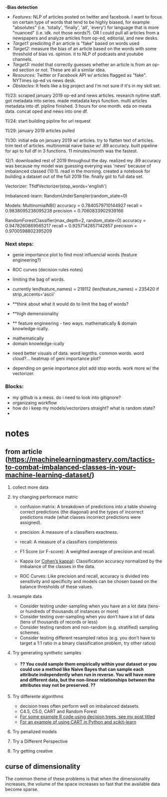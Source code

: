 -**Bias detection** 
- *Features:* NLP of articles posted on twitter and facebook.  I want to focus on certain type of words that tend to be highly biased, for example "absolutes"  (i.e. 'totally', 'finally', 'all', 'every') for language that is more "nuanced" (i.e. idk. not those words?). OR I could pull all articles from a newspapers and analyze articles from op-ed, editorial, and new desks.
- *Target1:* predicitng if an article is "fake" based on words used
- *Target2:* measure the bias of an article based on the words with some threshold of bias vs. opinion. it to NLP of podcasts and youtube channels.
- *Target3:* model that correctly guesses whether an article is from an op-ed section or not. These are all a similar idea.
- *Resources:* Twitter or Facebook API w/ articles flagged as "fake". NYTimes op-ed vs news desk.
- *Obstacles:* It feels like a big project and I'm not sure if it's in my skill set. 


11/23: scraped january 2019 op-ed and news articles. research nytime staff. got metadata into series. made metadata keys function. multi articles metadata into df. pipline finished. 3 hours for one month. eda on meata data. concat oped and news into one df.

11/24: start building pipline for url request

11/29: january 2019 articles pulled

11/30: initial eda on january 2019 w/ articles. try to flatten text of articles. trim text of articles. multinomial naive baise w/ .89 accuracy. built pipeline for api to full df in 3 functions. 11 minutes/month was the fastest. 

12/1: downloaded rest of 2019 throughout the day. realized my .89 accuracy was because my model was guessing everying was 'news' because of imbalanced classed (10:1). read in the morning. created a notebook for building a dataset out of the full 2019 file. finally got to full data set.

Vectorizer:
TfidfVectorizer(stop_words='english')

Imbalanced-learn: 
RandomUnderSampler(random_state=0)

Models: 
MultinomialNB()
accuracy = 0.7840579710144927
recall = 0.9838095238095238
precision = 0.7060833902939166

RandomForestClassifier(max_depth=2, random_state=0)
accuracy = 0.9478260869565217
recall = 0.9257142857142857
precision = 0.9700598802395209

### Next steps:
- genie importance plot to find most influencial words (feature engineering?)

- ROC curves (decision rules notes)

- limiting the bag of words. 

- currently len(feature_names) = 219112 (len(feature_names) = 235420 if strip_accents='ascii'
- **think about what it would do to limit the bag of words?
- **high demensionality 
- ** feature engineering - two ways. mathematically  & domain knowledge-ically.
* mathematically
* domain knowledge-ically


- need better visuals of data. word legnths. common words. word cloud?... heatmap of geni importance plot?

- depending on genie importance plot add stop words. work more w/ the vectorizer. 

### Blocks:
- my github is a mess. do i need to look into gitignore? 
- organizaing workflow
- how do i keep my models/vectorizers straight? what is random state?
- 







# notes

## from article (https://machinelearningmastery.com/tactics-to-combat-imbalanced-classes-in-your-machine-learning-dataset/)

1. collect more data
2. try changing performace matric
    - confusion matrix: A breakdown of predictions into a table showing correct predictions (the diagonal) and the types of incorrect predictions made (what classes incorrect predictions were assigned).
    
    - precision: A measure of a classifiers exactness.
    
    - recall: A measure of a classifiers completeness
    
    - F1 Score (or F-score): A weighted average of precision and recall.


    * Kappa (or [Cohen’s kappa](https://en.wikipedia.org/wiki/Cohen%27s_kappa)): Classification accuracy normalized by the imbalance of the classes in the data.
    
    * ROC Curves: Like precision and recall, accuracy is divided into sensitivity and specificity and models can be chosen based on the balance thresholds of these values.
    
3. resample data

    - Consider testing under-sampling when you have an a lot data (tens- or hundreds of thousands of instances or more)
    - Consider testing over-sampling when you don’t have a lot of data (tens of thousands of records or less)
    - Consider testing random and non-random (e.g. stratified) sampling schemes.
    - Consider testing different resampled ratios (e.g. you don’t have to target a 1:1 ratio in a binary classification problem, try other ratios)
    
    
4. Try generating synthetic samples
     
    - #### ?? You could sample them empirically within your dataset or you could use a method like Naive Bayes that can sample each attribute independently when run in reverse. **You will have more and different data, but the non-linear relationships between the attributes may not be preserved.** ??

5. Try differente algorithms
    - decision trees often perform well on imbalanced datasets. 
    - C4.5, C5.0, CART and Random Forest
    - [For some example R code using decision trees, see my post titled](http://machinelearningmastery.com/non-linear-classification-in-r-with-decision-trees/)
    - [For an example of using CART in Python and scikit-learn](http://machinelearningmastery.com/get-your-hands-dirty-with-scikit-learn-now/)
    
6. Try penalized models
7. Try a Different Perspective
8. Try getting creative

## curse of dimensionality

The common theme of these problems is that when the dimensionality increases, the volume of the space increases so fast that the available data become sparse.



